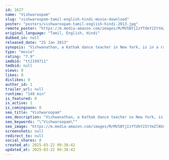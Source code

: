 ```yaml
---
id: 1627
name: "Vishwaroopam"
slug: "vishwaroopam-tamil-english-hindi-movie-download"
poster: "posters/vishwaroopam-tamil-english-hindi-2013.jpg"
remote_poster: "https://m.media-amazon.com/images/M/MV5BYjIzYTdkY2ItYmZlNS00NGI3LTg5NTktZWJhMDIwZjBlYmQ1XkEyXkFqcGc@._V1_SX300.jpg"
original_language: "Tamil, English, Hindi"
dubbed_in: null
released_date: "25 Jan 2013"
synopsis: "Vishwanathan, a Kathak dance teacher in New York, is in a rather happy marriage with Nirupama who is a nuclear oncologist. She hires a detective to keep a watch on her husband, who apparently ends up in a wrong place that reveals ..."
type: "movie"
rating: "7.9"
imdbid: "tt2199711"
tmdbid: null
views: 0
likes: 0
dislikes: 0
author_id: 1
trailer_url: null
runtime: "148 min"
is_featured: 0
is_active: 1
is_comingsoon: 0
seo_title: "Vishwaroopam"
seo_description: "Vishwanathan, a Kathak dance teacher in New York, is in a rather happy marriage with Nirupama who is a nuclear oncologist. She hires a detective to keep a watch on her husband, who apparently ends up in a wrong place that reveals ..."
seo_keywords: "\"Vishwaroopam\""
seo_image: "https://m.media-amazon.com/images/M/MV5BYjIzYTdkY2ItYmZlNS00NGI3LTg5NTktZWJhMDIwZjBlYmQ1XkEyXkFqcGc@._V1_SX300.jpg"
screenshots: null
redirect_to: null
social_shares: 0
created_at: 2025-03-22 09:38:42
updated_at: 2025-03-22 09:38:42
---
```


